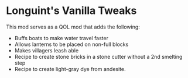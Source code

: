 # Longuint's Vanilla Tweaks

This mod serves as a QOL mod that adds the following:
- Buffs boats to make water travel faster
- Allows lanterns to be placed on non-full blocks
- Makes villagers leash able
- Recipe to create stone bricks in a stone cutter without a 2nd smelting step
- Recipe to create light-gray dye from andesite.